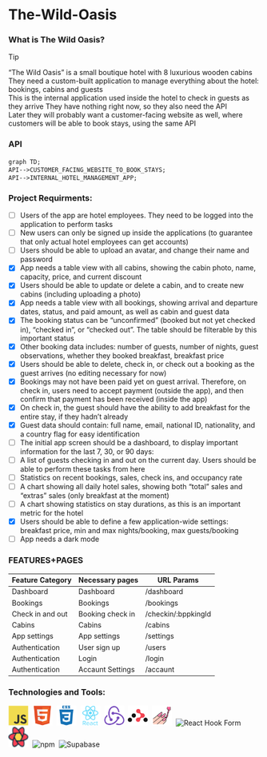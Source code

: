 # The-Wild-Oasis

### What is The Wild Oasis?

> [!TIP]
> “The Wild Oasis” is a small boutique hotel with 8 luxurious wooden cabins <br/>
> They need a custom-built application to manage
> everything about the hotel: bookings, cabins
> and guests <br/>
> This is the internal application used inside the
> hotel to check in guests as they arrive
> They have nothing right now, so they also need
> the API <br/>
> Later they will probably want a customer-facing
> website as well, where customers will be able to
> book stays, using the same API <br/>

### API

```mermaid
graph TD;
API-->CUSTOMER_FACING_WEBSITE_TO_BOOK_STAYS;
API-->INTERNAL_HOTEL_MANAGEMENT_APP;
```

### Project Requirments:

- [ ] Users of the app are hotel employees. They need to be logged into the application to perform tasks
- [ ] New users can only be signed up inside the applications (to guarantee that only actual hotel employees can get accounts)
- [ ] Users should be able to upload an avatar, and change their name and password
- [x] App needs a table view with all cabins, showing the cabin photo, name, capacity, price, and current discount
- [x] Users should be able to update or delete a cabin, and to create new cabins (including uploading a photo)
- [x] App needs a table view with all bookings, showing arrival and departure dates, status, and paid amount, as well as cabin and guest data
- [x] The booking status can be “unconfirmed” (booked but not yet checked in), “checked in”, or “checked out”. The table should be filterable
      by this important status
- [x] Other booking data includes: number of guests, number of nights, guest observations, whether they booked breakfast, breakfast price
- [x] Users should be able to delete, check in, or check out a booking as the guest arrives (no editing necessary for now)
- [x] Bookings may not have been paid yet on guest arrival. Therefore, on check in, users need to accept payment (outside the app), and
      then confirm that payment has been received (inside the app)
- [x] On check in, the guest should have the ability to add breakfast for the entire stay, if they hadn’t already
- [x] Guest data should contain: full name, email, national ID, nationality, and a country flag for easy identification
- [ ] The initial app screen should be a dashboard, to display important information for the last 7, 30, or 90 days:
- [ ] A list of guests checking in and out on the current day. Users should be able to perform these tasks from here
- [ ] Statistics on recent bookings, sales, check ins, and occupancy rate
- [ ] A chart showing all daily hotel sales, showing both “total” sales and “extras” sales (only breakfast at the moment)
- [ ] A chart showing statistics on stay durations, as this is an important metric for the hotel
- [x] Users should be able to define a few application-wide settings: breakfast price, min and max nights/booking, max guests/booking
- [ ] App needs a dark mode

### FEATURES+PAGES

| Feature Category | Necessary pages  | URL Params          |
| ---------------- | ---------------- | ------------------- |
| Dashboard        | Dashboard        | /dashboard          |
| Bookings         | Bookings         | /bookings           |
| Check in and out | Booking check in | /checkin/:bppkingId |
| Cabins           | Cabins           | /cabins             |
| App settings     | App settings     | /settings           |
| Authentication   | User sign up     | /users              |
| Authentication   | Login            | /login              |
| Authentication   | Accaunt Settings | /accaunt            |

### Technologies and Tools:

<img src="https://github.com/devicons/devicon/blob/master/icons/javascript/javascript-original.svg" title="JavaScript" alt="JavaScript" width="40" height="40"/>&nbsp;
<img src="https://github.com/devicons/devicon/blob/master/icons/html5/html5-original.svg" title="HTML5" alt="HTML" width="40" height="40"/>&nbsp;
<img src="https://github.com/devicons/devicon/blob/master/icons/css3/css3-plain-wordmark.svg"  title="CSS3" alt="CSS" width="40" height="40"/>&nbsp;
<img src="https://github.com/devicons/devicon/blob/master/icons/react/react-original-wordmark.svg" title="React" alt="React" width="40" height="40"/>&nbsp;
<img src="https://github.com/devicons/devicon/blob/master/icons/redux/redux-original.svg" title="React Redux" alt="React Redux" width="40" height="40"/>&nbsp;
<img src="https://github.com/devicons/devicon/blob/master/icons/reactrouter/reactrouter-original.svg" title="React Router" alt="React Routher" width="40" height="40"/>&nbsp;
<img src="https://github.com/BekCodingAddict/Icons/blob/master/icons/styled-component/file-type-styled.svg" title="Styled Component" alt="Styled Component" width="40" height="40"/>&nbsp;
<img src="https://react-hook-form.com/images/logo/react-hook-form-logo-only.png" title="React Hook Form" alt="React Hook Form" width="40" height="40"/>&nbsp;
<img src="https://github.com/BekCodingAddict/Icons/blob/master/icons/react-query/logos--react-query-icon.svg" title="React Query" alt="React Query" width="40" height="40"/>&nbsp;
<img src="https://github.com/BekCodingAddict/Icons/blob/master/icons/npm/npm-original-wordmark.svg" title="npm" alt="npm" width="40" height="40"/>&nbsp;
<img src="https://github.com/BekCodingAddict/Icons/blob/master/icons/supabase/supabase-original.svg" title="Supabase" alt="Supabase" width="40" height="40"/>&nbsp;

